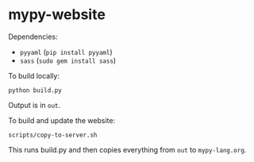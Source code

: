 # mypy-website

Dependencies:

* `pyyaml` (`pip install pyyaml`)
* `sass` (`sudo gem install sass`)

To build locally:
```
python build.py
```
Output is in `out`.

To build and update the website:
```
scripts/copy-to-server.sh
```
This runs build.py and then copies everything from `out` to `mypy-lang.org`.
